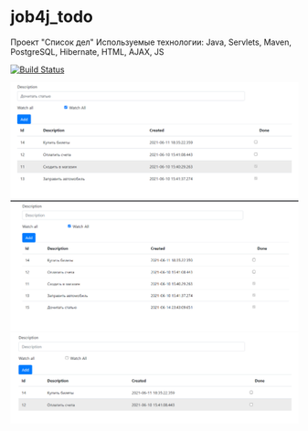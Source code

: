 # job4j_todo
Проект "Список дел"
Используемые технологии: Java, Servlets, Maven, PostgreSQL, Hibernate, HTML, AJAX, JS

[![Build Status](https://travis-ci.com/plifis/job4j_todo.svg?branch=main)](https://travis-ci.com/plifis/job4j_todo)

![Screenshot](images/1.PNG)
![Screenshot](images/2.PNG)
![Screenshot](images/4.PNG)
